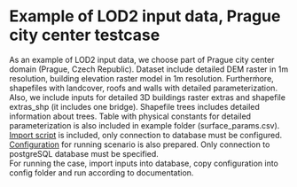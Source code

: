 # Example of LOD2 input data, Prague city center testcase
As an example of LOD2 input data, we choose part of Prague city center domain (Prague, Czech Republic). Dataset include detailed DEM raster in 1m resolution, building elevation raster model in 1m resolution. Furtherḿore, shapefiles with landcover, roofs and walls with detailed parameterization. Also, we include inputs for detailed 3D buildings raster extras and shapefile extras_shp (it includes one bridge). Shapefile trees includes detailed information about trees. Table with physical constants for detailed parameterization is also included in example folder (surface_params.csv).\
[Import script](import_pgsql_prague_lod2.sh) is included, only connection to database must be configured. \
[Configuration](prague_lod2.yaml) for running scenario is also prepared. Only connection to postgreSQL database must be specified. \
For running the case, import inputs into database, copy configuration into config folder and run according to documentation. 